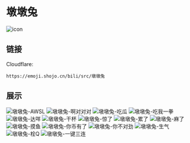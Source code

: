 # 墩墩兔
![icon](https://emoji.shojo.cn/bili/src/墩墩兔/icon.png)
## 链接
Cloudflare:
```
https://emoji.shojo.cn/bili/src/墩墩兔
```
## 展示
![墩墩兔-AWSL](https://emoji.shojo.cn/bili/src/墩墩兔/墩墩兔-AWSL.png)
![墩墩兔-啊对对对](https://emoji.shojo.cn/bili/src/墩墩兔/墩墩兔-啊对对对.png)
![墩墩兔-吃瓜](https://emoji.shojo.cn/bili/src/墩墩兔/墩墩兔-吃瓜.png)
![墩墩兔-吃我一拳](https://emoji.shojo.cn/bili/src/墩墩兔/墩墩兔-吃我一拳.png)
![墩墩兔-达咩](https://emoji.shojo.cn/bili/src/墩墩兔/墩墩兔-达咩.png)
![墩墩兔-干杯](https://emoji.shojo.cn/bili/src/墩墩兔/墩墩兔-干杯.png)
![墩墩兔-惊了](https://emoji.shojo.cn/bili/src/墩墩兔/墩墩兔-惊了.png)
![墩墩兔-累了](https://emoji.shojo.cn/bili/src/墩墩兔/墩墩兔-累了.png)
![墩墩兔-麻了](https://emoji.shojo.cn/bili/src/墩墩兔/墩墩兔-麻了.png)
![墩墩兔-摸鱼](https://emoji.shojo.cn/bili/src/墩墩兔/墩墩兔-摸鱼.png)
![墩墩兔-你币有了](https://emoji.shojo.cn/bili/src/墩墩兔/墩墩兔-你币有了.png)
![墩墩兔-你不对劲](https://emoji.shojo.cn/bili/src/墩墩兔/墩墩兔-你不对劲.png)
![墩墩兔-生气](https://emoji.shojo.cn/bili/src/墩墩兔/墩墩兔-生气.png)
![墩墩兔-栓Q](https://emoji.shojo.cn/bili/src/墩墩兔/墩墩兔-栓Q.png)
![墩墩兔-一键三连](https://emoji.shojo.cn/bili/src/墩墩兔/墩墩兔-一键三连.png)
